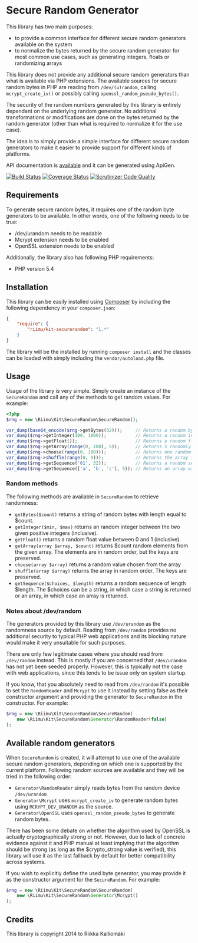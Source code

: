 # Secure Random Generator #

This library has two main purposes:

  * to provide a common interface for different secure random generators
    available on the system
  * to normalize the bytes returned by the secure random generator for most
    common use cases, such as generating integers, floats or randomizing arrays

This library does not provide any additional secure random generators than what
is available via PHP extensions. The available sources for secure random bytes
in PHP are reading from `/dev/(u)random`, calling `mcrypt_create_iv()` or
possibly calling `openssl_random_pseudo_bytes()`.

The security of the random numbers generated by this library is entirely
dependant on the underlying random generator. No additional transformations or
modifications are done on the bytes returned by the random generator (other than
what is required to normalize it for the use case).

The idea is to simply provide a simple interface for different secure random
generators to make it easier to provide support for different kinds of
platforms.

API documentation is [available](http://kit.riimu.net/api/securerandom/) and it
can be generated using ApiGen.

[![Build Status](https://travis-ci.org/Riimu/Kit-SecureRandom.svg?branch=master)](https://travis-ci.org/Riimu/Kit-SecureRandom)
[![Coverage Status](https://coveralls.io/repos/Riimu/Kit-SecureRandom/badge.png)](https://coveralls.io/r/Riimu/Kit-SecureRandom)
[![Scrutinizer Code Quality](https://scrutinizer-ci.com/g/Riimu/Kit-SecureRandom/badges/quality-score.png?b=master)](https://scrutinizer-ci.com/g/Riimu/Kit-SecureRandom/?branch=master)

## Requirements ##

To generate secure random bytes, it requires one of the random byte generators
to be available. In other words, one of the following needs to be true:

  * /dev/urandom needs to be readable
  * Mcrypt extension needs to be enabled
  * OpenSSL extension needs to be enabled

Additionally, the library also has following PHP requirements:

  * PHP version 5.4

## Installation ##

This library can be easily installed using [Composer](http://getcomposer.org/)
by including the following dependency in your `composer.json`:

```json
{
    "require": {
        "riimu/kit-securerandom": "1.*"
    }
}
```

The library will be the installed by running `composer install` and the classes
can be loaded with simply including the `vendor/autoload.php` file.

## Usage ##

Usage of the library is very simple. Simply create an instance of the
`SecureRandom` and call any of the methods to get random values. For example:

```php
<?php
$rng = new \Riimu\Kit\SecureRandom\SecureRandom();

var_dump(base64_encode($rng->getBytes(32)));     // Returns a random byte string
var_dump($rng->getInteger(100, 1000));           // Returns a random integer between 100 and 1000
var_dump($rng->getFloat());                      // Returns a random float between 0 and 1
var_dump($rng->getArray(range(0, 100), 5));      // Returns 5 randomly selected elements from the array
var_dump($rng->choose(range(0, 100)));           // Returns one randomly chosen value from the array
var_dump($rng->shuffle(range(0, 9)));            // Returns the array in random order
var_dump($rng->getSequence('01', 32));           // Returns a random sequence of 0s and 1s with length of 32
var_dump($rng->getSequence(['a', 'b', 'c'], 5)); // Returns an array with 5 elements randomly chosen from 'a', 'b', and 'c'
```

### Random methods ###

The following methods are available in `SecureRandom` to retrieve randomness:

  * `getBytes($count)` returns a string of random bytes with length equal to
    $count.
  * `getInteger($min, $max)` returns an random integer between the two given
    positive integers (inclusive).
  * `getFloat()` returns a random float value between 0 and 1 (inclusive).
  * `getArray(array $array, $count)` returns $count random elements from the
    given array. The elements are in random order, but the keys are preserved.
  * `choose(array $array)` returns a random value chosen from the array
  * `shuffle(array $array)` returns the array in random order. The keys are
    preserved.
  * `getSequence($choices, $length)` returns a random sequence of length
    $length. The $choices can be a string, in which case a string is returned
    or an array, in which case an array is returned.

### Notes about /dev/random ###

The generators provided by this library use `/dev/urandom` as the randomness
source by default. Reading from `/dev/random` provides no additional security
to typical PHP web applications and its blocking nature would make it very
unsuitable for such purposes.

There are only few legitimate cases where you should read from `/dev/random`
instead. This is mostly if you are concerned that `/dev/urandom` has not yet
been seeded properly. However, this is typically not the case with web
applications, since this tends to be issue only on system startup.

If you know, that you absolutely need to read from `/dev/random` it's possible
to set the `RandomReader` and `Mcrypt` to use it instead by setting false as
their constructor argument and providing the generator to `SecureRandom` in the
constructor. For example:

```php
$rng = new \Riimu\Kit\SecureRandom\SecureRandom(
    new \Riimu\Kit\SecureRandom\Generator\RandomReader(false)
);
```

## Available random generators ##

When `SecureRandom` is created, it will attempt to use one of the available
secure random generators, depending on which one is supported by the current
platform. Following random sources are available and they will be tried in the
following order:

  * `Generator\RandomReader` simply reads bytes from the random device
    `/dev/urandom`
  * `Generator\Mcrypt` uses `mcrypt_create_iv` to generate random bytes using
    `MCRYPT_DEV_URANDOM` as the source.
  * `Generator\OpenSSL` uses `openssl_random_pseudo_bytes` to generate random
    bytes.

There has been some debate on whether the algorithm used by OpenSSL is actually
cryptographically strong or not. However, due to lack of concrete evidence
against it and PHP manual at least implying that the algorithm should be strong
(as long as the $crypto_strong value is verified), this library will use it as
the last fallback by default for better compatibility across systems.

If you wish to explicitly define the used byte generator, you may provide it as
the constructor argument for the `SecureRandom`. For example:

```php
$rng = new \Riimu\Kit\SecureRandom\SecureRandom(
    new \Riimu\Kit\SecureRandom\Generator\Mcrypt()
);
```

## Credits ##

This library is copyright 2014 to Riikka Kalliomäki

